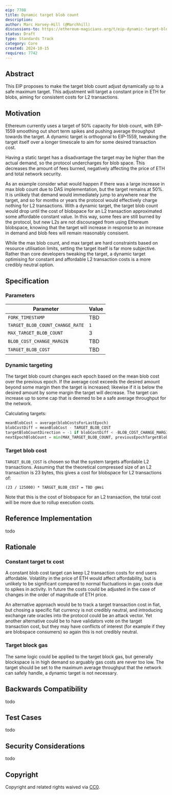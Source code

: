 ```yaml
---
eip: 7788
title: Dynamic target blob count
description: 
author: Marc Harvey-Hill (@Marchhill)
discussions-to: https://ethereum-magicians.org/t/eip-dynamic-target-blob-count/21399
status: Draft
type: Standards Track
category: Core
created: 2024-10-15
requires: 7742
---
```


## Abstract

This EIP proposes to make the target blob count adjust dynamically up to a safe maximum target. This adjustment will target a constant price in ETH for blobs, aiming for consistent costs for L2 transactions.

## Motivation

Ethereum currently uses a target of 50% capacity for blob count, with EIP-1559 smoothing out short term spikes and pushing average throughput towards the target. A dynamic target is orthogonal to EIP-1559, tweaking the target itself over a longer timescale to aim for some desired transaction cost.

Having a static target has a disadvantage the target may be higher than the actual demand, so the protocol undercharges for blob space. This decreases the amount of fees burned, negatively affecting the price of ETH and total network security.

As an example consider what would happen if there was a large increase in max blob count due to DAS implementation, but the target remains at 50%. It is unlikely that demand would immediately jump to anywhere near the target, and so for months or years the protocol would effectively charge nothing for L2 transactions. With a dynamic target, the target blob count would drop until the cost of blobspace for an L2 transaction approximated some affordable constant value. In this way, some fees are still burned by the protocol, but new L2s are not discouraged from using Ethereum blobspace, knowing that the target will increase in response to an increase in demand and blob fees will remain reasonably consisent.

While the max blob count, and max target are hard constraints based on resource utilisation limits, setting the target itself is far more subjective. Rather than core developers tweaking the target, a dynamic target optimising for constant and affordable L2 transaction costs is a more credibly neutral option.

## Specification

### Parameters

| Parameter | Value |
| - | - |
| `FORK_TIMESTAMP` | TBD |
| `TARGET_BLOB_COUNT_CHANGE_RATE` | `1` |
| `MAX_TARGET_BLOB_COUNT` | 3 |
| `BLOB_COST_CHANGE_MARGIN` | TBD |
| `TARGET_BLOB_COST` | TBD |

### Dynamic targeting

The target blob count changes each epoch based on the mean blob cost over the previous epoch. If the average cost exceeds the desired amount beyond some margin then the target is increased; likewise if it is below the desired amount by some margin the target will decrease. The target can increase up to some cap that is deemed to be a safe average throughput for the network.

Calculating targets:

```python
meanBlobCost = average(blobCostsForLastEpoch)
blobCostDiff = meanBlobCost - TARGET_BLOB_COST
targetBlobCountDirection = -1 if blobCostDiff < -BLOB_COST_CHANGE_MARGIN else (1 if blobCostDiff > BLOB_COST_CHANGE_MARGIN else 0)
nextEpochBlobCount = min(MAX_TARGET_BLOB_COUNT, previousEpochTargetBlobCount + (targetBlobCountDirection * TARGET_BLOB_COUNT_CHANGE_RATE))
```

### Target blob cost

`TARGET_BLOB_COST` is chosen so that the system targets affordable L2 transactions. Assuming that the theoretical compressed size of an L2 transaction is 23 bytes, this gives a cost for blobspace for L2 transactions of:

```
(23 / 125000) * TARGET_BLOB_COST = TBD gWei
```

Note that this is the cost of blobspace for an L2 transaction, the total cost will be more due to rollup execution costs.

## Reference Implementation

todo

## Rationale

### Constant target tx cost

A constant blob cost target can keep L2 transaction costs for end users affordable. Volatility in the price of ETH would affect affordability, but is unlikely to be significant compared to normal fluctuations in gas costs due to spikes in activity. In future the costs could be adjusted in the case of changes in the order of magnitude of ETH price.

An alternative approach would be to track a target transaction cost in fiat, but chosing a specific fiat currency is not credibly neutral, and introducing exchange rate oracles into the protocol could be an attack vector. Yet another alternative could be to have validators vote on the target transaction cost, but they may have conflicts of interest (for example if they are blobspace consumers) so again this is not credibly neutral.

### Target block gas

The same logic could be applied to the target block gas, but generally blockspace is in high demand so arguably gas costs are never too low. The target should be set to the maximum average throughput that the network can safely handle, a dynamic target is not necessary.

## Backwards Compatibility

todo

## Test Cases

todo

## Security Considerations

todo

## Copyright

Copyright and related rights waived via [CC0](../LICENSE.md).
